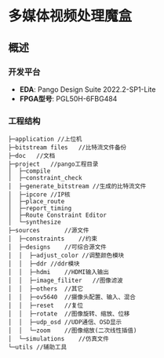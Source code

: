 # 多媒体视频处理魔盒

## 概述

### 开发平台

- **EDA**: Pango Design Suite 2022.2-SP1-Lite
- **FPGA型号**: PGL50H-6FBG484

### 工程结构

```
├─application //上位机
├─bitstream files	//比特流文件备份
├─doc	//文档
├─project	//pango工程目录
│  ├─compile
│  ├─constraint_check
│  ├─generate_bitstream	//生成的比特流文件
│  ├─ipcore	//IP核
│  ├─place_route
│  ├─report_timing
│  ├─Route Constraint Editor
│  └─synthesize
├─sources		//源文件
│  ├─constraints	//约束
│  ├─designs	//可综合源文件
│  │  ├─adjust_color //调整颜色模块
│  │  ├─ddr	//ddr模块
│  │  ├─hdmi	//HDMI输入输出
│  │  ├─image_filiter	//图像滤波
│  │  ├─others	//其它
│  │  ├─ov5640	//摄像头配置、输入、混合
│  │  ├─reset	//复位
│  │  ├─rotate	//图像旋转、缩放、位移
│  │  ├─udp_osd	//UDP通信、OSD显示
│  │  └─zoom	//图像缩放(二次线性插值)
│  └─simulations	//仿真文件
└─utils	//辅助工具
```

